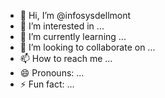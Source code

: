 - 👋 Hi, I’m @infosysdellmont
- 👀 I’m interested in ...
- 🌱 I’m currently learning ...
- 💞️ I’m looking to collaborate on ...
- 📫 How to reach me ...
- 😄 Pronouns: ...
- ⚡ Fun fact: ...

<!---
infosysdellmont/infosysdellmont is a ✨ special ✨ repository because its `README.md` (this file) appears on your GitHub profile.
You can click the Preview link to take a look at your changes.
--->
